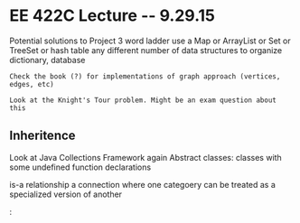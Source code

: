 EE 422C Lecture -- 9.29.15
==========================

Potential solutions to Project 3 word ladder
	use a Map or ArrayList or Set or TreeSet or hash table
	any different number of data structures to organize dictionary, database

	Check the book (?) for implementations of graph approach (vertices, edges, etc)

	Look at the Knight's Tour problem. Might be an exam question about this

Inheritence
-----------

Look at Java Collections Framework again
Abstract classes:
	classes with some undefined function declarations
	
is-a relationship
	a connection where one categoery can be treated as a specialized version of another

:
	
